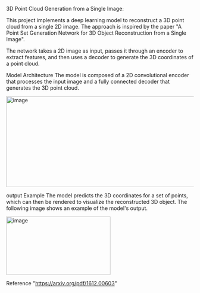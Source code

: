 3D Point Cloud Generation from a Single Image:

This project implements a deep learning model to reconstruct a 3D point cloud from a single 2D image. 
The approach is inspired by the paper "A Point Set Generation Network for 3D Object Reconstruction from a Single Image".

The network takes a 2D image as input, passes it through an encoder to extract features, and then uses
a decoder to generate the 3D coordinates of a point cloud.

Model Architecture
The model is composed of a 2D convolutional encoder that processes the input image and 
a fully connected decoder that generates the 3D point cloud.

<img width="568" height="243" alt="image" src="https://github.com/user-attachments/assets/c0709c3c-8a23-49cd-8a3c-7deb321299a9" />

output Example
The model predicts the 3D coordinates for a set of points, which can then be rendered to visualize the reconstructed 3D object.
The following image shows an example of the model's output.

<img width="280" height="156" alt="image" src="https://github.com/user-attachments/assets/d568f199-7d76-4828-934c-043296f4e7a8" />

Reference "https://arxiv.org/pdf/1612.00603"


